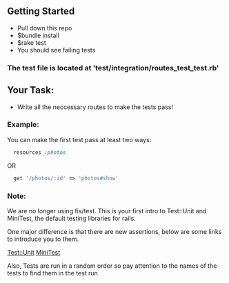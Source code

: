 ## Getting Started


- Pull down this repo
- $bundle install
- $rake test
- You should see failing tests

### The test file is located at 'test/integration/routes_test_test.rb'

## Your Task:

- Write all the neccessary routes to make the tests pass!

### Example:

You can make the first test pass at least two ways:

````ruby
  resources :photos
````
OR

````ruby
  get '/photos/:id' => 'photos#show'
````

### Note:

We are no longer using fis/test. This is your first intro to Test::Unit and MiniTest, the default testing libraries for rails.

One major difference is that there are new assertions, below are some links to introduce you to them.

[Test::Unit]("http://ruby-doc.org/stdlib-2.0/libdoc/test/unit/rdoc/Test/Unit/Assertions.html")
[MiniTest]("http://www.ruby-doc.org/gems/docs/h/http_router-0.10.2/MiniTest/Unit/TestCase.html")

Also, Tests are run in a random order so pay attention to the names of the tests to find them in the test run

